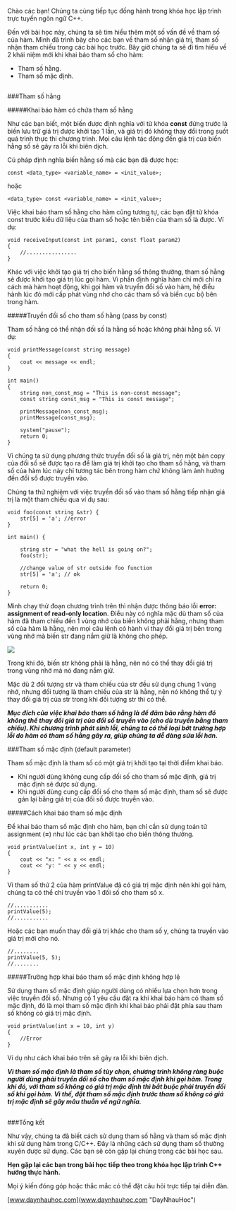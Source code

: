 Chào các bạn! Chúng ta cùng tiếp tục đồng hành trong khóa học lập trình trực tuyến ngôn ngữ C++.

Đến với bài học này, chúng ta sẽ tìm hiểu thêm một số vấn đề về tham số của hàm. Mình đã trình bày cho các bạn về tham số nhận giá trị, tham số nhận tham chiếu trong các bài học trước. Bây giờ chúng ta sẽ đi tìm hiểu về 2 khái niệm mới khi khai báo tham số cho hàm:

- Tham số hằng.
- Tham số mặc định.

##
###Tham số hằng

#####Khai báo hàm có chứa tham số hằng

Như các bạn biết, một biến được định nghĩa với từ khóa **const** đứng trước là biến lưu trữ giá trị được khởi tạo 1 lần, và giá trị đó không thay đổi trong suốt quá trình thực thi chương trình. Mọi câu lệnh tác động đến giá trị của biến hằng số sẽ gây ra lỗi khi biên dịch.

Cú pháp định nghĩa biến hằng số mà các bạn đã được học:

```const <data_type> <variable_name> = <init_value>;```

hoặc 

```<data_type> const <variable_name> = <init_value>;```

Việc khai báo tham số hằng cho hàm cũng tương tự, các bạn đặt từ khóa const trước kiểu dữ liệu của tham số hoặc tên biến của tham số là được. Ví dụ:

	void receiveInput(const int param1, const float param2)
	{
		//................
	}

Khác với việc khởi tạo giá trị cho biến hằng số thông thường, tham số hằng sẽ được khởi tạo giá trị lúc gọi hàm. Vì phần định nghĩa hàm chỉ mới chỉ ra cách mà hàm hoạt động, khi gọi hàm và truyền đối số vào hàm, hệ điều hành lúc đó mới cấp phát vùng nhớ cho các tham số và biến cục bộ bên trong hàm.

#####Truyền đối số cho tham số hằng (pass by const)

Tham số hằng có thể nhận đối số là hằng số hoặc không phải hằng số. Ví dụ:

	void printMessage(const string message)
	{
		cout << message << endl;
	}

	int main()
	{
		string non_const_msg = "This is non-const message";
		const string const_msg = "This is const message";

		printMessage(non_const_msg);
		printMessage(const_msg);

		system("pause");
		return 0;
	}

Vì chúng ta sử dụng phương thức truyền đối số là giá trị, nên một bản copy của đối số sẽ được tạo ra để làm giá trị khởi tạo cho tham số hằng, và tham số của hàm lúc này chỉ tương tác bên trong hàm chứ không làm ảnh hưởng đến đối số được truyền vào.

Chúng ta thử nghiệm với việc truyền đối số vào tham số hằng tiếp nhận giá trị là một tham chiếu qua ví dụ sau:

	void foo(const string &str)	{
		str[5] = 'a'; //error
	}
	
	int main() {
		
		string str = "what the hell is going on?";
		foo(str);
		
		//change value of str outside foo function
		str[5] = 'a'; // ok
		
		return 0;
	}

Mình chạy thử đoạn chương trình trên thì nhận được thông báo lỗi **error: assignment of read-only location**. Điều này có nghĩa mặc dù tham số của hàm đã tham chiếu đến 1 vùng nhớ của biến không phải hằng, nhưng tham số của hàm là hằng, nên mọi câu lệnh có hành vi thay đổi giá trị bên trong vùng nhớ mà biến str đang nắm giữ là không cho phép.

![](0.png)

Trong khi đó, biến str không phải là hằng, nên nó có thể thay đổi giá trị trong vùng nhớ mà nó đang nắm giữ.

Mặc dù 2 đối tượng str và tham chiếu của str đều sử dụng chung 1 vùng nhớ, nhưng đối tượng là tham chiếu của str là hằng, nên nó không thể tự ý thay đổi giá trị của str trong khi đối tượng str thì có thể.

***Mục đích của việc khai báo tham số hằng là để đảm bảo rằng hàm đó không thể thay đổi giá trị của đối số truyền vào (cho dù truyền bằng tham chiếu). Khi chương trình phát sinh lỗi, chúng ta có thể loại bớt trường hợp lỗi do hàm có tham số hằng gây ra, giúp chúng ta dễ dàng sửa lỗi hơn.***

###Tham số mặc định (default parameter)

Tham số mặc định là tham số có một giá trị khởi tạo tại thời điểm khai báo.

- Khi người dùng không cung cấp đối số cho tham số mặc định, giá trị mặc định sẽ được sử dụng.
- Khi người dùng cung cấp đối số cho tham số mặc định, tham số sẽ được gán lại bằng giá trị của đối số được truyền vào.

#####Cách khai báo tham số mặc định

Để khai báo tham số mặc định cho hàm, bạn chỉ cần sử dụng toán tử assignment (**=**) như lúc các bạn khởi tạo cho biến thông thường.

	void printValue(int x, int y = 10)
	{
		cout << "x: " << x << endl;
		cout << "y: " << y << endl;
	}

Vì tham số thứ 2 của hàm printValue đã có giá trị mặc định nên khi gọi hàm, chúng ta có thể chỉ truyền vào 1 đối số cho tham số x.

	//...........
	printValue(5);
	//...........

Hoặc các bạn muốn thay đổi giá trị khác cho tham số y, chúng ta truyền vào giá trị mới cho nó.

	//........
	printValue(5, 5);
	//........

#####Trường hợp khai báo tham số mặc định không hợp lệ

Sử dụng tham số mặc định giúp người dùng có nhiều lựa chọn hơn trong việc truyền đối số. Nhưng có 1 yêu cầu đặt ra khi khai báo hàm có tham số mặc định, đó là mọi tham số mặc định khi khai báo phải đặt phía sau tham số không có giá trị mặc định.

	void printValue(int x = 10, int y)
	{
		//Error
	}

Ví dụ như cách khai báo trên sẽ gây ra lỗi khi biên dịch.

***Vì tham số mặc định là tham số tùy chọn, chương trình không ràng buộc người dùng phải truyền đối số cho tham số mặc định khi gọi hàm. Trong khi đó, với tham số không có giá trị mặc định thì bắt buộc phải truyền đối số khi gọi hàm. Vì thế, đặt tham số mặc định trước tham số không có giá trị mặc định sẽ gây mâu thuẫn về ngữ nghĩa.***

##
###Tổng kết

Như vậy, chúng ta đã biết cách sử dụng tham số hằng và tham số mặc định khi sử dụng hàm trong C/C++. Đây là những cách sử dụng tham số thường xuyên được sử dụng. Các bạn sẽ còn gặp lại chúng trong các bài học sau.

**Hẹn gặp lại các bạn trong bài học tiếp theo trong khóa học lập trình C++ hướng thực hành.**

Mọi ý kiến đóng góp hoặc thắc mắc có thể đặt câu hỏi trực tiếp tại diễn đàn.

[www.daynhauhoc.com](www.daynhauhoc.com "DayNhauHoc")
